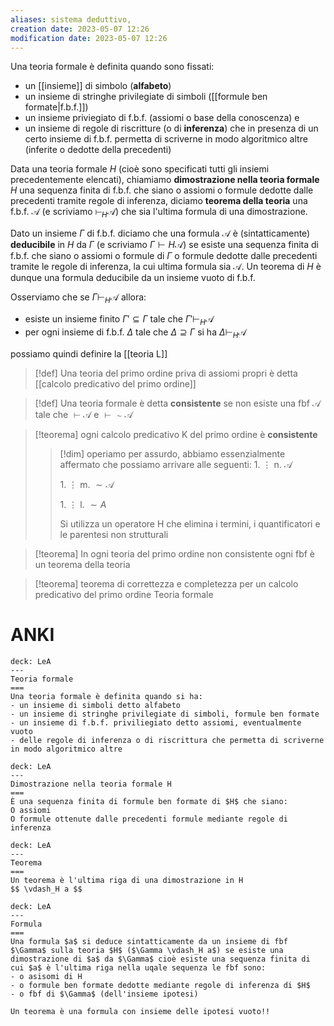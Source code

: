 ```yaml
---
aliases: sistema deduttivo,
creation date: 2023-05-07 12:26
modification date: 2023-05-07 12:26
---
```


Una teoria formale è definita quando sono fissati:
- un [[insieme]] di simbolo (**alfabeto**)
- un insieme di stringhe privilegiate di simboli ([[formule ben formate|f.b.f.]])
- un insieme priviegiato di f.b.f. (assiomi o base della conoscenza) e
- un insieme di regole di riscritture (o di **inferenza**) che in presenza di un certo insieme di f.b.f. permetta di scriverne in modo algoritmico altre (inferite o dedotte della precedenti)

Data una teoria formale $H$ (cioè sono specificati tutti gli insiemi precedentemente elencati), chiamiamo **dimostrazione nella teoria formale** $H$ una sequenza finita di f.b.f. che siano o assiomi o formule dedotte dalle precedenti tramite regole di inferenza, diciamo **teorema della teoria** una f.b.f. $\mathcal{A}$ (e scriviamo $\vdash_{H} \mathcal{A}$) che sia l'ultima formula di una dimostrazione.

Dato un insieme $\Gamma$ di f.b.f. diciamo che una formula $\mathcal{A}$ è (sintatticamente) **deducibile** in $H$ da $\Gamma$ (e scriviamo $\Gamma \vdash{H}\mathcal{A}$) se esiste una sequenza finita di f.b.f. che siano o assiomi o formule di $\Gamma$ o formule dedotte dalle precedenti tramite le regole di inferenza, la cui ultima formula sia $\mathcal{A}$.
Un teorema di $H$ è dunque una formula deducibile da un insieme vuoto di f.b.f.

Osserviamo che se $\Gamma \vdash_{H}\mathcal{A}$ allora:
- esiste un insieme finito $\Gamma' \subseteq \Gamma$ tale che $\Gamma' \vdash_{H}\mathcal{A}$
- per ogni insieme di f.b.f. $\Delta$ tale che $\Delta \supseteq \Gamma$ si ha $\Delta \vdash_{H} \mathcal{A}$

possiamo quindi definire la [[teoria L]]

>[!def]
>Una teoria del primo ordine priva di assiomi propri è detta [[calcolo predicativo del primo ordine]]

>[!def]
>Una teoria formale è detta **consistente** se non esiste una fbf $\mathcal{A}$ tale che $\vdash \mathcal{A}$ e $\vdash \sim \mathcal{A}$

>[!teorema]
>ogni calcolo predicativo K del primo ordine è **consistente**
>>[!dim]
>>operiamo per assurdo, abbiamo essenzialmente affermato che possiamo arrivare alle seguenti:
>>1\.
>>$\vdots$
>>n. $\mathcal{A}$
>>
>>1\.
>>$\vdots$
>m. $\sim \mathcal{A}$
>>
>>1\.
>>$\vdots$
>>l. $\sim A$
>>
>>Si utilizza un operatore H che elimina i termini, i quantificatori e le parentesi non strutturali


>[!teorema]
>In ogni teoria del primo ordine non consistente ogni fbf è un teorema della teoria

>[!teorema] teorema di correttezza e completezza per un calcolo predicativo del primo ordine
>Teoria formale

# ANKI

```anki
deck: LeA
---
Teoria formale
===
Una teoria formale è definita quando si ha:
- un insieme di simboli detto alfabeto
- un insieme di stringhe privilegiate di simboli, formule ben formate
- un insieme di f.b.f. priviliegiato detto assiomi, eventualmente vuoto
- delle regole di inferenza o di riscrittura che permetta di scriverne in modo algoritmico altre
```


```anki
deck: LeA
---
Dimostrazione nella teoria formale H
===
È una sequenza finita di formule ben formate di $H$ che siano:
O assiomi
O formule ottenute dalle precedenti formule mediante regole di inferenza
```


```anki
deck: LeA
---
Teorema
===
Un teorema è l'ultima riga di una dimostrazione in H
$$ \vdash_H a $$
```

```anki
deck: LeA
---
Formula
===
Una formula $a$ si deduce sintatticamente da un insieme di fbf $\Gamma$ sulla teoria $H$ ($\Gamma \vdash_H a$) se esiste una dimostrazione di $a$ da $\Gamma$ cioè esiste una sequenza finita di cui $a$ è l'ultima riga nella uqale sequenza le fbf sono:
- o asisomi di H
- o formule ben formate dedotte mediante regole di inferenza di $H$
- o fbf di $\Gamma$ (dell'insieme ipotesi)

Un teorema è una formula con insieme delle ipotesi vuoto!!
```
